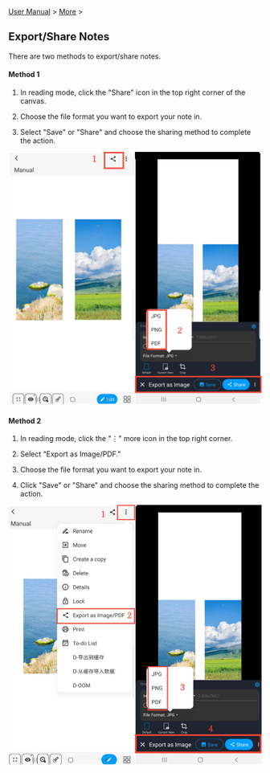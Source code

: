 [User Manual](/dragonnest/drawnote/manual/en) > [More](/dragonnest/drawnote/manual/en/more) >

Export/Share Notes
---
There are two methods to export/share notes.

#### Method 1
1. In reading mode, click the "Share" icon in the top right corner of the canvas.

2. Choose the file format you want to export your note in.

3. Select "Save" or "Share" and choose the sharing method to complete the action.

![Export/Share Notes Method 1](imgs/export_share_notes.png)

#### Method 2
1. In reading mode, click the "⋮" more icon in the top right corner.

2. Select "Export as Image/PDF."

3. Choose the file format you want to export your note in.

4. Click "Save" or "Share" and choose the sharing method to complete the action.

![Export/Share Notes Method 2](imgs/export_share_notes1.jpg)